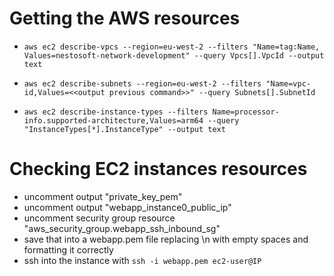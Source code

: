 # Getting the AWS resources
 - `aws ec2 describe-vpcs --region=eu-west-2 --filters "Name=tag:Name, Values=nestosoft-network-development" --query Vpcs[].VpcId --output text`
 - `aws ec2 describe-subnets --region=eu-west-2 --filters "Name=vpc-id,Values=<<output previous command>>" --query Subnets[].SubnetId`


- `aws ec2 describe-instance-types --filters Name=processor-info.supported-architecture,Values=arm64 --query "InstanceTypes[*].InstanceType" --output text`

# Checking EC2 instances resources 
- uncomment output "private_key_pem"
- uncomment output "webapp_instance0_public_ip"
- uncomment security group resource "aws_security_group.webapp_ssh_inbound_sg"
- save that into a webapp.pem file replacing \n with empty spaces and formatting it correctly
- ssh into the instance with `ssh -i webapp.pem ec2-user@IP`